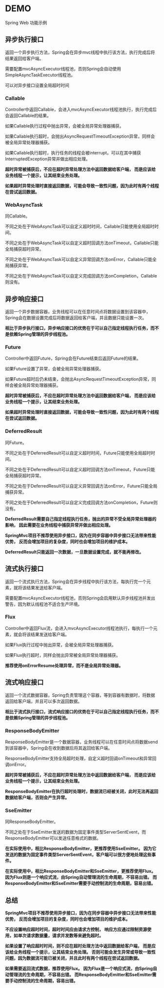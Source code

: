 # DEMO

Spring Web 功能示例

## 异步执行接口

返回一个异步执行方法，Spring会在异步mvc线程中执行该方法，执行完成后将结果返回给客户端。

需要配置mvcAsyncExecutor线程池，否则Spring会自动使用SimpleAsyncTaskExecutor线程池。

可以对异步接口设置全局超时时间

### Callable

Controller中返回Callable，会进入mvcAsyncExecutor线程池执行，执行完成后会返回Callable的结果。

如果Callable执行过程中抛出异常，会被全局异常处理器捕获。

如果Callable执行超时，会抛出AsyncRequestTimeoutException异常，同样会被全局异常处理器捕获。

如果Callable执行超时，执行任务的线程会被interrupt，可以在其中捕获InterruptedException异常并做出相应处理。

**超时异常被捕获后，不应在超时异常处理方法中返回数据给客户端，
而是应该给业务线程一个提示，让其结束业务处理。**

**如果超时异常处理时直接返回数据，可能会导致一致性问题，因为此时有两个线程在尝试返回数据。**

### WebAsyncTask

同Callable。

不同之处在于WebAsyncTask可以自定义超时时间，Callable只能使用全局超时时间。

不同之处在于WebAsyncTask可以自定义超时回调方法onTimeout，Callable只能全局捕获超时异常。

不同之处在于WebAsyncTask可以自定义异常回调方法onError，Callable只能全局捕获异常。

不同之处在于WebAsyncTask可以自定义完成回调方法onCompletion，Callable则没有。

## 异步响应接口

返回一个异步数据容器，业务线程可以在任意时间点将数据设置到该容器中，Spring会在数据设置完成后将数据返回给客户端，并且数据只能设置一次。

**相比于异步执行接口，异步响应接口的优势在于可以自己指定线程执行任务，而不是依赖Spring管理的异步线程池。**

### Future

Controller中返回Future，Spring会在Future结束后返回Future的结果。

如果Future设置了异常，会被全局异常处理器捕获。

如果Future超时后仍未结束，会抛出AsyncRequestTimeoutException异常，同样会被全局异常处理器捕获。

**超时异常被捕获后，不应在超时异常处理方法中返回数据给客户端，
而是应该给业务线程一个提示，让其结束业务处理。**

**如果超时异常处理时直接返回数据，可能会导致一致性问题，因为此时有两个线程在尝试返回数据。**

### DeferredResult

同Future。

不同之处在于DeferredResult可以自定义超时时间，Future只能使用全局超时时间。

不同之处在于DeferredResult可以自定义超时回调方法onTimeout，Future只能全局捕获超时异常。

不同之处在于DeferredResult可以自定义异常回调方法onError，Future只能全局捕获异常。

不同之处在于DeferredResult可以自定义完成回调方法onCompletion，Future则没有。

**DeferredResult需要自己指定线程执行任务，抛出的异常不受全局异常处理器的影响，
因此需要在业务线程中捕获异常并做出相应处理。**

**SpringMvc项目不推荐使用异步接口，因为在同步容器中异步接口无法带来性能优势，
反而会增加项目的复杂度，同时也会增加项目的维护成本。**

**DeferredResult只能返回一次数据，一旦数据设置完成，就不能再修改。**

## 流式执行接口

返回一个流式执行方法，Spring会在异步线程中执行该方法，每执行完一个元素，就将该结果发送给客户端。

需要配置mvcAsyncExecutor线程池，否则Spring会启用默认异步线程池并发出警告，因为默认线程池不适合生产环境。

### Flux

Controller中返回Flux流，会进入mvcAsyncExecutor线程池执行，每执行一个元素，就会将该结果发送给客户端。

如果Flux执行过程中抛出异常，会被全局异常处理器捕获。

如果Flux执行超时，同样会抛出异常被全局异常处理器捕获。

**推荐使用onErrorResume处理异常，而不是全局异常处理器。**

## 流式响应接口

返回一个流式数据容器，Spring负责管理这个容器，等到容器有数据时，将数据返回给客户端，并且可以多次返回数据。

**相比于流式执行接口，流式响应接口的优势在于可以自己指定线程执行任务，而不是依赖Spring管理的异步线程池。**

### ResponseBodyEmitter

ResponseBodyEmitter是一个数据容器，业务线程可以在任意时间点将数据send到该容器中，Spring会在收到数据后将其返回给客户端。

ResponseBodyEmitter支持全局超时处理，自定义超时回调onTimeout和异常回调onError。

**超时异常被捕获后，不应在超时异常处理方法中返回数据给客户端，
而是应该给业务线程一个提示，让其结束业务处理。**

**ResponseBodyEmitter在执行超时处理时，数据流已经被关闭，此时无法再返回数据给客户端，否则会产生异常。**

### SseEmitter

同ResponseBodyEmitter。

不同之处在于SseEmitter发送的数据为固定事件类型ServerSentEvent，而ResponseBodyEmitter可以发送任意格式的数据。

**在实际使用中，相比ResponseBodyEmitter，更推荐使用SseEmitter。
因为它发送的数据为固定事件类型ServerSentEvent，客户端可以很方便地处理这些事件。**

**在实际使用中，相比ResponseBodyEmitter和SseEmitter，更推荐使用Flux。
因为Flux则是一个响应式流，由Spring自动管理流的生命周期，不容易出错。
而ResponseBodyEmitter和SseEmitter需要手动控制流的生命周期，容易出错。**

## 总结

**SpringMvc项目不推荐使用异步接口，因为在同步容器中异步接口无法带来性能优势，
反而会增加项目的复杂度，同时也会增加项目的维护成本。**

**不应设置响应超时时间，超时时间应由请求方控制，
响应方应通过限制资源使用，如单次请求数据量，请求并发数等来避免超时。**

**如果设置了响应超时时间，则不应在超时处理方法中返回数据给客户端，
而是应该给业务线程一个提示，让其结束业务处理。
否则可能会发生异常或导致一致性问题，因为数据流可能已被关闭，并且此时有两个线程在尝试返回数据。**

**如果需要返回流式数据，推荐使用Flux。
因为Flux是一个响应式流，由Spring自动管理流的生命周期，不容易出错。
而ResponseBodyEmitter和SseEmitter需要手动控制流的生命周期，容易出错。**